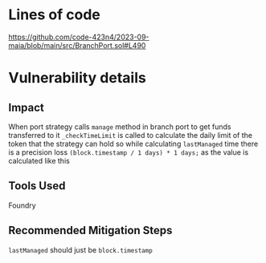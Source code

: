 # Lines of code

https://github.com/code-423n4/2023-09-maia/blob/main/src/BranchPort.sol#L490


# Vulnerability details

## Impact
When port strategy calls `manage` method in branch port to get funds transferred to it `_checkTimeLimit` is called to calculate the daily limit of the token that the strategy can hold so while calculating `lastManaged` time there is a precision loss `(block.timestamp / 1 days) * 1 days;` as the value is calculated like this

## Tools Used
Foundry
## Recommended Mitigation Steps
`lastManaged` should just be `block.timestamp`
